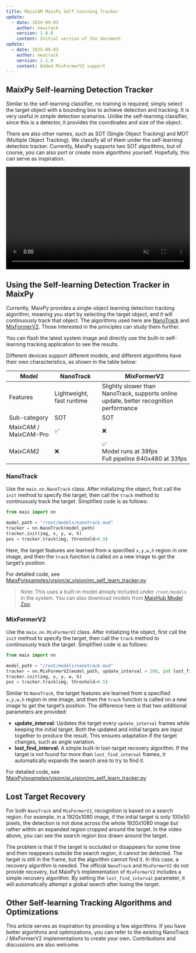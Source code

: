 ```yaml
---
title: MaixCAM MaixPy Self-learning Tracker
update:
  - date: 2024-04-03
    author: neucrack
    version: 1.0.0
    content: Initial version of the document
update:
  - date: 2025-09-03
    author: neucrack
    version: 1.1.0
    content: Added MixFormerV2 support
---
```


## MaixPy Self-learning Detection Tracker

Similar to the self-learning classifier, no training is required; simply select the target object with a bounding box to achieve detection and tracking. It is very useful in simple detection scenarios.
Unlike the self-learning classifier, since this is a detector, it provides the coordinates and size of the object.

There are also other names, such as SOT (Single Object Tracking) and MOT (Multiple Object Tracking). We classify all of them under the self-learning detection tracker. Currently, MaixPy supports two SOT algorithms, but of course, you can also port or create more algorithms yourself. Hopefully, this can serve as inspiration.

<video playsinline controls autoplay loop muted preload src="/static/video/self_learn_tracker.mp4" style="width: 100%; min-height: 20em;"></video>

## Using the Self-learning Detection Tracker in MaixPy

Currently, MaixPy provides a single-object learning detection tracking algorithm, meaning you start by selecting the target object, and it will continuously track that object.
The algorithms used here are [NanoTrack](https://github.com/HonglinChu/SiamTrackers/tree/master/NanoTrack) and [MixFormerV2](https://github.com/MCG-NJU/MixFormerV2). Those interested in the principles can study them further.

You can flash the latest system image and directly use the built-in self-learning tracking application to see the results.

Different devices support different models, and different algorithms have their own characteristics, as shown in the table below:

| Model                 | NanoTrack                 | MixFormerV2                                                                            |
| --------------------- | ------------------------- | -------------------------------------------------------------------------------------- |
| Features              | Lightweight, fast runtime | Slightly slower than NanoTrack, supports online update, better recognition performance |
| Sub-category          | SOT                       | SOT                                                                                    |
| MaixCAM / MaixCAM-Pro | ✅<br>                     | ❌                                                                                      |
| MaixCAM2              | ❌                         | ✅<br>Model runs at 38fps<br>Full pipeline 640x480 at 33fps                             |

### NanoTrack

Use the `maix.nn.NanoTrack` class. After initializing the object, first call the `init` method to specify the target, then call the `track` method to continuously track the target. Simplified code is as follows:

```python
from maix import nn

model_path = "/root/models/nanotrack.mud"
tracker = nn.NanoTrack(model_path)
tracker.init(img, x, y, w, h)
pos = tracker.track(img, threshold=0.9)
```

Here, the target features are learned from a specified `x,y,w,h` region in one image, and then the `track` function is called on a new image to get the target’s position.

For detailed code, see [MaixPy/examples/vision/ai\_vision/nn\_self\_learn\_tracker.py](https://github.com/sipeed/MaixPy/blob/main/examples/vision/ai_vision/nn_self_learn_tracker.py)

> Note: This uses a built-in model already included under `/root/models` in the system. You can also download models from [MaixHub Model Zoo](https://maixhub.com/model/zoo/437).

### MixFormerV2

Use the `maix.nn.MixFormerV2` class. After initializing the object, first call the `init` method to specify the target, then call the `track` method to continuously track the target. Simplified code is as follows:

```python
from maix import nn

model_path = "/root/models/nanotrack.mud"
tracker = nn.MixFormerV2(model_path, update_interval = 200, int lost_find_interval = 60)
tracker.init(img, x, y, w, h)
pos = tracker.track(img, threshold=0.5)
```

Similar to `NanoTrack`, the target features are learned from a specified `x,y,w,h` region in one image, and then the `track` function is called on a new image to get the target’s position.
The difference here is that two additional parameters are provided:

* **update\_interval**: Updates the target every `update_interval` frames while keeping the initial target. Both the updated and initial targets are input together to produce the result. This ensures adaptation if the target changes, such as angle variation.
* **lost\_find\_interval**: A simple built-in lost-target recovery algorithm. If the target is not found for more than `lost_find_interval` frames, it automatically expands the search area to try to find it.

For detailed code, see [MaixPy/examples/vision/ai\_vision/nn\_self\_learn\_tracker.py](https://github.com/sipeed/MaixPy/blob/main/examples/vision/ai_vision/nn_self_learn_tracker.py)

## Lost Target Recovery

For both `NanoTrack` and `MixFormerV2`, recognition is based on a search region. For example, in a 1920x1080 image, if the initial target is only 100x50 pixels, the detection is not done across the whole 1920x1080 image but rather within an expanded region cropped around the target. In the video above, you can see the search region box drawn around the target.

The problem is that if the target is occluded or disappears for some time and then reappears outside the search region, it cannot be detected. The target is still in the frame, but the algorithm cannot find it. In this case, a recovery algorithm is needed. The official `NanoTrack` and `MixFormerV2` do not provide recovery, but MaixPy’s implementation of `MixFormerV2` includes a simple recovery algorithm. By setting the `lost_find_interval` parameter, it will automatically attempt a global search after losing the target.

## Other Self-learning Tracking Algorithms and Optimizations

This article serves as inspiration by providing a few algorithms. If you have better algorithms and optimizations, you can refer to the existing NanoTrack / MixFormerV2 implementations to create your own. Contributions and discussions are also welcome.
